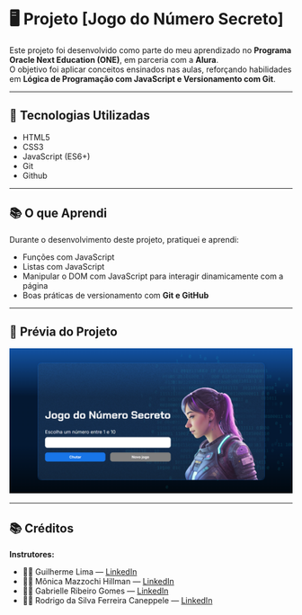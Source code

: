 # 🖥️ Projeto [Jogo do Número Secreto]

Este projeto foi desenvolvido como parte do meu aprendizado no **Programa Oracle Next Education (ONE)**, em parceria com a **Alura**.  
O objetivo foi aplicar conceitos ensinados nas aulas, reforçando habilidades em **Lógica de Programação com JavaScript e Versionamento com Git**.

---

## 🚀 Tecnologias Utilizadas
- HTML5
- CSS3
- JavaScript (ES6+)
- Git
- Github

---

## 📚 O que Aprendi
Durante o desenvolvimento deste projeto, pratiquei e aprendi:
- Funções com JavaScript
- Listas com JavaScript
- Manipular o DOM com JavaScript para interagir dinamicamente com a página
- Boas práticas de versionamento com **Git e GitHub**

---

## 📸 Prévia do Projeto
![Preview do projeto](./img/screenshot.png)  

---

## 📚 Créditos

**Instrutores:**
- 👩‍🏫 Guilherme Lima — [LinkedIn](https://www.linkedin.com/in/guilherme-lima-458925178/)
- 👨‍🏫 Mônica Mazzochi Hillman — [LinkedIn](https://www.linkedin.com/in/monicamhillman/)
- 👨‍🏫 Gabrielle Ribeiro Gomes — [LinkedIn](https://www.linkedin.com/in/gabrielleribeiro/)
- 👨‍🏫 Rodrigo da Silva Ferreira Caneppele — [LinkedIn](https://www.linkedin.com/in/rcaneppele/)
